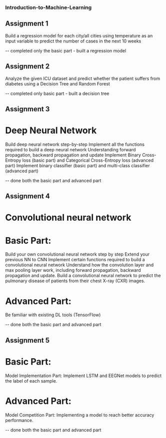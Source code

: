 ### Introduction-to-Machine-Learning

## Assignment 1
Build a regression model for each city/all cities using temperature as an input variable to predict the number of cases in the next 10 weeks

-- completed only the basic part - built a regression model


## Assignment 2
Analyze the given ICU dataset and predict whether the patient suffers from diabetes using a Decision Tree and Random Forest

-- completed only basic part - built a decision tree


## Assignment 3
# Deep Neural Network
Build deep neural network step-by-step
Implement all the functions required to build a deep neural network
Understanding forward propagation, backward propagation and update
Implement Binary Cross-Entropy loss (basic part) and Categorical Cross-Entropy loss (advanced part)
Implement binary classifier (basic part) and multi-class classifier (advanced part)

-- done both the basic part and advanced part


## Assignment 4
# Convolutional neural network
# Basic Part:
Build your own convolutional neural network step by step
Extend your previous NN to CNN
Implement certain functions required to build a convolutional neural network 
Understand how the convolution layer and max pooling layer work, including forward propagation, backward propagation and update.
Build a convolutional neural network to predict the pulmonary disease of patients from their chest X-ray (CXR) images.

# Advanced Part:
Be familiar with existing DL tools (TensorFlow)

-- done both the basic part and advanced part


## Assignment 5
# Basic Part:
Model Implementation Part: Implement LSTM and EEGNet models to predict the label of each sample.

# Advanced Part:
Model Competition Part: Implementing a model to reach better accuracy performance.

-- done both the basic part and advanced part
